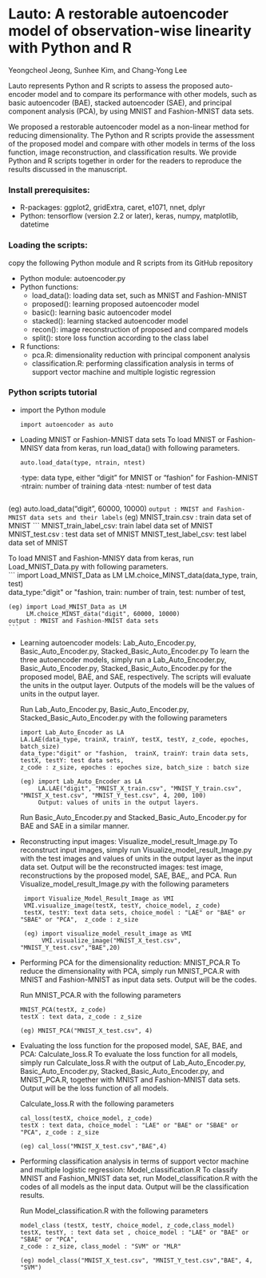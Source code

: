 # Lauto: A restorable autoencoder model of observation-wise linearity with Python and R


Yeongcheol Jeong, Sunhee Kim, and Chang-Yong Lee

Lauto represents Python and R scripts to assess the proposed auto-encoder model and to compare its performance with other models, such as basic autoencoder (BAE), stacked autoencoder (SAE), and principal component analysis (PCA), by using MNIST and Fashion-MNIST data sets.


We proposed a restorable autoencoder model as a non-linear method for reducing dimensionality. The Python and R scripts provide the assessment of the proposed model and compare with other models in terms of the loss function, image reconstruction, and classification results. We provide Python and R scripts together in order for the readers to reproduce the results discussed in the manuscript.

### Install prerequisites:
* R-packages: ggplot2, gridExtra, caret, e1071, nnet, dplyr
* Python: tensorflow (version 2.2 or later), keras, numpy, matplotlib, datetime

### Loading the scripts: 
copy the following Python module and R scripts from its GitHub repository

* Python module: autoencoder.py
* Python functions: 	
    + load_data(): loading data set, such as MNIST and Fashion-MNIST
    + proposed(): learning proposed autoencoder model
    + basic(): learning basic autoencoder model
    + stacked(): learning stacked autoencoder model
    + recon(): image reconstruction of proposed and compared models
    + split(): store loss function according to the class label
* R functions:
    + pca.R: dimensionality reduction with principal component analysis
    + classification.R: performing classification analysis in terms of support vector machine
                            and multiple logistic regression


### Python scripts tutorial
* import the Python module 
    ```
    import autoencoder as auto
    ```
* Loading MNIST or Fashion-MNIST data sets
To load MNIST or Fashion-MNISY data from keras, run load_data() with following parameters.

    ```
    auto.load_data(type, ntrain, ntest) 
    ```
    ·type: data type, either “digit” for MNIST or “fashion” for Fashion-MNIST
    ·ntrain: number of training data		·ntest: number of test data
    ```
(eg) auto.load_data(“digit”, 60000, 10000)
    ```
output : MNIST and Fashion-MNIST data sets and their labels
    ```
(eg) MNIST_train.csv : train data set of MNIST
    ```
MNIST_train_label_csv:  train label data set of MNIST 
MNIST_test.csv : test data set of MNIST
MNIST_test_label_csv: test label data set of MNIST 


To load MNIST and Fashion-MNISY data from keras, run Load_MNIST_Data.py with following parameters.   
    ```
    import Load_MNIST_Data as LM
    LM.choice_MINST_data(data_type, train, test)  
    data_type:"digit" or "fashion, 	train: number of train, test: number of test,	

    (eg) import Load_MNIST_Data as LM
         LM.choice_MINST_data("digit", 60000, 10000) 
    output : MNIST and Fashion-MNIST data sets
    ```
* Learning autoencoder models: Lab_Auto_Encoder.py, Basic_Auto_Encoder.py, Stacked_Basic_Auto_Encoder.py
To learn the three autoencoder models, simply run a Lab_Auto_Encoder.py, Basic_Auto_Encoder.py, Stacked_Basic_Auto_Encoder.py for the proposed model, BAE, and SAE, respectively. The scripts will evaluate the units in the output layer. Outputs of the models will be the values of units in the output layer.

    Run Lab_Auto_Encoder.py, Basic_Auto_Encoder.py, Stacked_Basic_Auto_Encoder.py with the following parameters
    ```    
    import Lab_Auto_Encoder as LA
    LA.LAE(data_type, trainX, trainY, testX, testY, z_code, epoches, batch_size)
    data_type:"digit" or "fashion, 	trainX, trainY: train data sets, testX, testY: test data sets,     
    z_code : z_size, epoches : epoches size, batch_size : batch size

    (eg) import Lab_Auto_Encoder as LA 
         LA.LAE("digit", "MNIST_X_train.csv", "MNIST_Y_train.csv", "MNIST_X_test.csv", "MNIST_Y_test.csv", 4, 200, 100)
         Output: values of units in the output layers. 
    ```     
    Run Basic_Auto_Encoder.py and Stacked_Basic_Auto_Encoder.py for BAE and SAE in a similar manner.

* Reconstructing input images: Visualize_model_result_Image.py
To reconstruct input images, simply run Visualize_model_result_Image.py with the test images and values of units in the output layer as the input data set. Output will be the reconstructed images: test image, reconstructions by the proposed model, SAE, BAE,, and PCA.
Run Visualize_model_result_Image.py with the following parameters
    ```  
     import Visualize_Model_Result_Image as VMI
     VMI.visualize_image(testX, testY, choice_model, z_code)
     testX, testY: text data sets, choice_model : "LAE" or "BAE" or "SBAE" or "PCA",  z_code : z_size
     
     (eg) import visualize_model_result_image as VMI 
          VMI.visualize_image("MNIST_X_test.csv", "MNIST_Y_test.csv","BAE",20)
    ```   
    
* Performing PCA for the dimensionality reduction: MNIST_PCA.R
To reduce the dimensionality with PCA, simply run MNIST_PCA.R with MNIST and Fashion-MNIST as input data sets. Output will be the codes. 

    Run MNIST_PCA.R with the following parameters
    ```  
    MNIST_PCA(testX, z_code) 
    testX : text data, z_code : z_size
    
    (eg) MNIST_PCA("MNIST_X_test.csv", 4)

     ```  
* Evaluating the loss function for the proposed model, SAE, BAE, and PCA: Calculate_loss.R
To evaluate the loss function for all models, simply run Calculate_loss.R with the output of Lab_Auto_Encoder.py, Basic_Auto_Encoder.py, Stacked_Basic_Auto_Encoder.py, and MNIST_PCA.R, together with MNIST and Fashion-MNIST data sets. Output will be the loss function of all models.

    Calculate_loss.R with the following parameters
    ```  
    cal_loss(testX, choice_model, z_code)
    testX : text data, choice_model : "LAE" or "BAE" or "SBAE" or "PCA", z_code : z_size

    (eg) cal_loss("MNIST_X_test.csv","BAE",4)

     ```  
* Performing classification analysis in terms of support vector machine and multiple logistic regression: Model_classification.R
To classify MNIST and Fashion_MNIST data set, run Model_classification.R with the codes of all models as the input data. Output will be the classification results.

    Run Model_classification.R with the following parameters
    ```  
    model_class (testX, testY, choice_model, z_code,class_model)
    testX, testY, : text data set , choice_model : "LAE" or "BAE" or "SBAE" or "PCA", 
    z_code : z_size, class_model : "SVM" or "MLR"

    (eg) model_class("MNIST_X_test.csv", "MNIST_Y_test.csv","BAE", 4, "SVM")
     ```  
